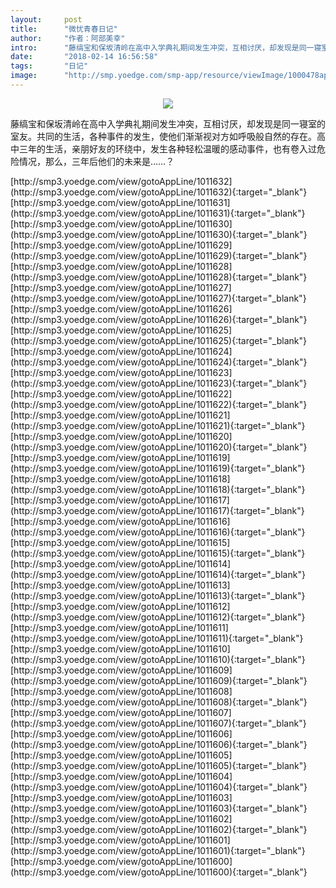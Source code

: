 ```yaml
---
layout:     post
title:      "微忧青春日记"
author:     "作者：阿部美幸"
intro:      "藤缟宝和保坂清岭在高中入学典礼期间发生冲突，互相讨厌，却发现是同一寝室的室友。共同的生活，各种事件的发生，使他们渐渐视对方如呼吸般自然的存在。高中三年的生活，亲朋好友的环绕中，发生各种轻松温暖的感动事件，也有卷入过危险情况，那么，三年后他们的未来是……？"
date:       "2018-02-14 16:56:58"
tags:       "日记"
image:      "http://smp.yoedge.com/smp-app/resource/viewImage/1000478appline.png"
---
```

<div style="text-align: center">
<p><img src="http://smp.yoedge.com/smp-app/resource/viewImage/1000478appline.png"/></p>
</div>
<p class="post-meta">
<span>藤缟宝和保坂清岭在高中入学典礼期间发生冲突，互相讨厌，却发现是同一寝室的室友。共同的生活，各种事件的发生，使他们渐渐视对方如呼吸般自然的存在。高中三年的生活，亲朋好友的环绕中，发生各种轻松温暖的感动事件，也有卷入过危险情况，那么，三年后他们的未来是……？</span>
</p>
[http://smp3.yoedge.com/view/gotoAppLine/1011632](http://smp3.yoedge.com/view/gotoAppLine/1011632){:target="_blank"}
[http://smp3.yoedge.com/view/gotoAppLine/1011631](http://smp3.yoedge.com/view/gotoAppLine/1011631){:target="_blank"}
[http://smp3.yoedge.com/view/gotoAppLine/1011630](http://smp3.yoedge.com/view/gotoAppLine/1011630){:target="_blank"}
[http://smp3.yoedge.com/view/gotoAppLine/1011629](http://smp3.yoedge.com/view/gotoAppLine/1011629){:target="_blank"}
[http://smp3.yoedge.com/view/gotoAppLine/1011628](http://smp3.yoedge.com/view/gotoAppLine/1011628){:target="_blank"}
[http://smp3.yoedge.com/view/gotoAppLine/1011627](http://smp3.yoedge.com/view/gotoAppLine/1011627){:target="_blank"}
[http://smp3.yoedge.com/view/gotoAppLine/1011626](http://smp3.yoedge.com/view/gotoAppLine/1011626){:target="_blank"}
[http://smp3.yoedge.com/view/gotoAppLine/1011625](http://smp3.yoedge.com/view/gotoAppLine/1011625){:target="_blank"}
[http://smp3.yoedge.com/view/gotoAppLine/1011624](http://smp3.yoedge.com/view/gotoAppLine/1011624){:target="_blank"}
[http://smp3.yoedge.com/view/gotoAppLine/1011623](http://smp3.yoedge.com/view/gotoAppLine/1011623){:target="_blank"}
[http://smp3.yoedge.com/view/gotoAppLine/1011622](http://smp3.yoedge.com/view/gotoAppLine/1011622){:target="_blank"}
[http://smp3.yoedge.com/view/gotoAppLine/1011621](http://smp3.yoedge.com/view/gotoAppLine/1011621){:target="_blank"}
[http://smp3.yoedge.com/view/gotoAppLine/1011620](http://smp3.yoedge.com/view/gotoAppLine/1011620){:target="_blank"}
[http://smp3.yoedge.com/view/gotoAppLine/1011619](http://smp3.yoedge.com/view/gotoAppLine/1011619){:target="_blank"}
[http://smp3.yoedge.com/view/gotoAppLine/1011618](http://smp3.yoedge.com/view/gotoAppLine/1011618){:target="_blank"}
[http://smp3.yoedge.com/view/gotoAppLine/1011617](http://smp3.yoedge.com/view/gotoAppLine/1011617){:target="_blank"}
[http://smp3.yoedge.com/view/gotoAppLine/1011616](http://smp3.yoedge.com/view/gotoAppLine/1011616){:target="_blank"}
[http://smp3.yoedge.com/view/gotoAppLine/1011615](http://smp3.yoedge.com/view/gotoAppLine/1011615){:target="_blank"}
[http://smp3.yoedge.com/view/gotoAppLine/1011614](http://smp3.yoedge.com/view/gotoAppLine/1011614){:target="_blank"}
[http://smp3.yoedge.com/view/gotoAppLine/1011613](http://smp3.yoedge.com/view/gotoAppLine/1011613){:target="_blank"}
[http://smp3.yoedge.com/view/gotoAppLine/1011612](http://smp3.yoedge.com/view/gotoAppLine/1011612){:target="_blank"}
[http://smp3.yoedge.com/view/gotoAppLine/1011611](http://smp3.yoedge.com/view/gotoAppLine/1011611){:target="_blank"}
[http://smp3.yoedge.com/view/gotoAppLine/1011610](http://smp3.yoedge.com/view/gotoAppLine/1011610){:target="_blank"}
[http://smp3.yoedge.com/view/gotoAppLine/1011609](http://smp3.yoedge.com/view/gotoAppLine/1011609){:target="_blank"}
[http://smp3.yoedge.com/view/gotoAppLine/1011608](http://smp3.yoedge.com/view/gotoAppLine/1011608){:target="_blank"}
[http://smp3.yoedge.com/view/gotoAppLine/1011607](http://smp3.yoedge.com/view/gotoAppLine/1011607){:target="_blank"}
[http://smp3.yoedge.com/view/gotoAppLine/1011606](http://smp3.yoedge.com/view/gotoAppLine/1011606){:target="_blank"}
[http://smp3.yoedge.com/view/gotoAppLine/1011605](http://smp3.yoedge.com/view/gotoAppLine/1011605){:target="_blank"}
[http://smp3.yoedge.com/view/gotoAppLine/1011604](http://smp3.yoedge.com/view/gotoAppLine/1011604){:target="_blank"}
[http://smp3.yoedge.com/view/gotoAppLine/1011603](http://smp3.yoedge.com/view/gotoAppLine/1011603){:target="_blank"}
[http://smp3.yoedge.com/view/gotoAppLine/1011602](http://smp3.yoedge.com/view/gotoAppLine/1011602){:target="_blank"}
[http://smp3.yoedge.com/view/gotoAppLine/1011601](http://smp3.yoedge.com/view/gotoAppLine/1011601){:target="_blank"}
[http://smp3.yoedge.com/view/gotoAppLine/1011600](http://smp3.yoedge.com/view/gotoAppLine/1011600){:target="_blank"}


